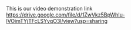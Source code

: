 This is our video demonstration link
https://drive.google.com/file/d/1ZwVkz5BpWhIu-lVOimTYjTFcLSYvqO3l/view?usp=sharing
